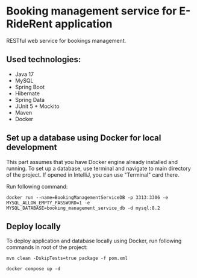 # Booking management service for E-RideRent application
RESTful web service for bookings management.

## Used technologies:
* Java 17
* MySQL
* Spring Boot
* Hibernate
* Spring Data
* JUnit 5 + Mockito
* Maven
* Docker

## Set up a database using Docker for local development
<p>
This part assumes that you have Docker engine already installed and running.
To set up a database, use terminal and navigate to main directory of the project. If opened in IntelliJ, you can use "Terminal"
card there.
</p>
<p>
Run following command:
</p>

````
docker run --name=BookingManagementServiceDB -p 3313:3306 -e MYSQL_ALLOW_EMPTY_PASSWORD=1 -e MYSQL_DATABASE=booking_management_service_db -d mysql:8.2
````

## Deploy locally
<p>
To deploy application and database locally using Docker, run following commands in root of the project:

````
mvn clean -DskipTests=true package -f pom.xml
````
````
docker compose up -d
````
</p>